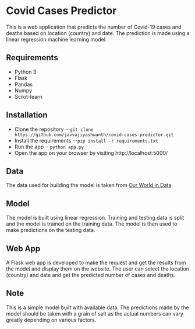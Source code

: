 # Covid Cases Predictor
This is a web application that predicts the number of Covid-19 cases and deaths based on location (country) and date. The prediction is made using a linear regression machine learning model.

## Requirements
- Python 3
- Flask
- Pandas
- Numpy
- Scikit-learn

## Installation
- Clone the repository
⋅⋅⋅```git clone https://github.com/javvajiyashwanth/covid-cases-predictor.git```
- Install the requirements
⋅⋅⋅```pip install -r requirements.txt```
- Run the app
⋅⋅⋅```python app.py```
- Open the app on your browser by visiting http://localhost:5000/

## Data
The data used for building the model is taken from [Our World in Data](https://ourworldindata.org/coronavirus-data).

## Model
The model is built using linear regression. Training and testing data is split and the model is trained on the training data. The model is then used to make predictions on the testing data.

## Web App
A Flask web app is developed to make the request and get the results from the model and display them on the website. The user can select the location (country) and date and get the predicted number of cases and deaths.

## Note
This is a simple model built with available data. The predictions made by the model should be taken with a grain of salt as the actual numbers can vary greatly depending on various factors.